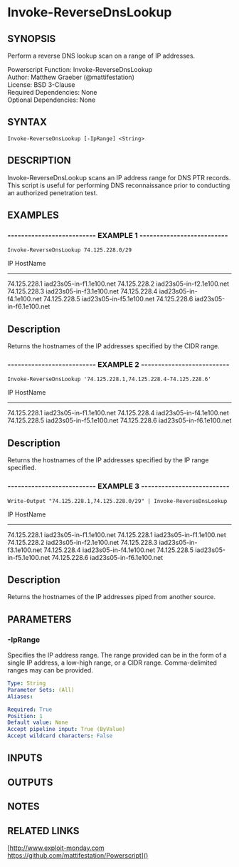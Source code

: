 # Invoke-ReverseDnsLookup

## SYNOPSIS
Perform a reverse DNS lookup scan on a range of IP addresses.

Powerscript Function: Invoke-ReverseDnsLookup  
Author: Matthew Graeber (@mattifestation)  
License: BSD 3-Clause  
Required Dependencies: None  
Optional Dependencies: None

## SYNTAX

```
Invoke-ReverseDnsLookup [-IpRange] <String>
```

## DESCRIPTION
Invoke-ReverseDnsLookup scans an IP address range for DNS PTR records.
This script is useful for performing DNS reconnaissance prior to conducting an authorized penetration test.

## EXAMPLES

### -------------------------- EXAMPLE 1 --------------------------
```
Invoke-ReverseDnsLookup 74.125.228.0/29
```

IP              HostName
--              --------
74.125.228.1    iad23s05-in-f1.1e100.net
74.125.228.2    iad23s05-in-f2.1e100.net
74.125.228.3    iad23s05-in-f3.1e100.net
74.125.228.4    iad23s05-in-f4.1e100.net
74.125.228.5    iad23s05-in-f5.1e100.net
74.125.228.6    iad23s05-in-f6.1e100.net

Description
-----------
Returns the hostnames of the IP addresses specified by the CIDR range.

### -------------------------- EXAMPLE 2 --------------------------
```
Invoke-ReverseDnsLookup '74.125.228.1,74.125.228.4-74.125.228.6'
```

IP              HostName
--              --------
74.125.228.1    iad23s05-in-f1.1e100.net
74.125.228.4    iad23s05-in-f4.1e100.net
74.125.228.5    iad23s05-in-f5.1e100.net
74.125.228.6    iad23s05-in-f6.1e100.net

Description
-----------
Returns the hostnames of the IP addresses specified by the IP range specified.

### -------------------------- EXAMPLE 3 --------------------------
```
Write-Output "74.125.228.1,74.125.228.0/29" | Invoke-ReverseDnsLookup
```

IP                                                          HostName
--                                                          --------
74.125.228.1                                                iad23s05-in-f1.1e100.net
74.125.228.1                                                iad23s05-in-f1.1e100.net
74.125.228.2                                                iad23s05-in-f2.1e100.net
74.125.228.3                                                iad23s05-in-f3.1e100.net
74.125.228.4                                                iad23s05-in-f4.1e100.net
74.125.228.5                                                iad23s05-in-f5.1e100.net
74.125.228.6                                                iad23s05-in-f6.1e100.net

Description
-----------
Returns the hostnames of the IP addresses piped from another source.

## PARAMETERS

### -IpRange
Specifies the IP address range.
The range provided can be in the form of a single IP address, a low-high range, or a CIDR range.
Comma-delimited ranges may can be provided.

```yaml
Type: String
Parameter Sets: (All)
Aliases: 

Required: True
Position: 1
Default value: None
Accept pipeline input: True (ByValue)
Accept wildcard characters: False
```

## INPUTS

## OUTPUTS

## NOTES

## RELATED LINKS

[http://www.exploit-monday.com
https://github.com/mattifestation/Powerscript]()

